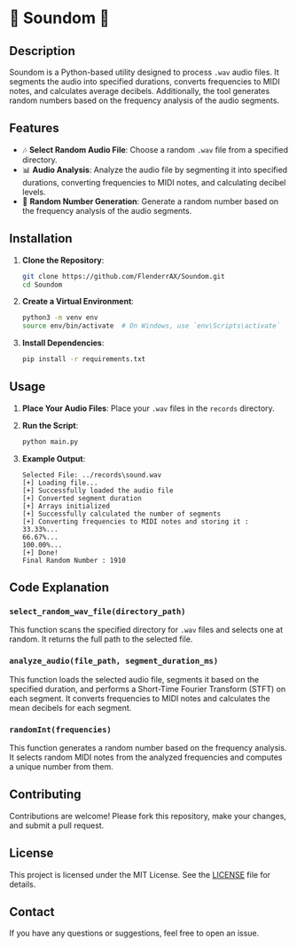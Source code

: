 # 🎵 Soundom 🎵

## Description

Soundom is a Python-based utility designed to process `.wav` audio files. It segments the audio into specified durations, converts frequencies to MIDI notes, and calculates average decibels. Additionally, the tool generates random numbers based on the frequency analysis of the audio segments.

## Features

- 🎶 **Select Random Audio File**: Choose a random `.wav` file from a specified directory.
- 📊 **Audio Analysis**: Analyze the audio file by segmenting it into specified durations, converting frequencies to MIDI notes, and calculating decibel levels.
- 🎲 **Random Number Generation**: Generate a random number based on the frequency analysis of the audio segments.

## Installation

1. **Clone the Repository**:
    ```sh
    git clone https://github.com/FlenderrAX/Soundom.git
    cd Soundom
    ```

2. **Create a Virtual Environment**:
    ```sh
    python3 -m venv env
    source env/bin/activate  # On Windows, use `env\Scripts\activate`
    ```

3. **Install Dependencies**:
    ```sh
    pip install -r requirements.txt
    ```

## Usage

1. **Place Your Audio Files**:
   Place your `.wav` files in the `records` directory.

2. **Run the Script**:
    ```sh
    python main.py
    ```

3. **Example Output**:
    ```
    Selected File: ../records\sound.wav
    [+] Loading file...
    [+] Successfully loaded the audio file
    [+] Converted segment duration
    [+] Arrays initialized
    [+] Successfully calculated the number of segments
    [+] Converting frequencies to MIDI notes and storing it :
    33.33%...
    66.67%...
    100.00%...
    [+] Done!
    Final Random Number : 1910
    ```

## Code Explanation

### `select_random_wav_file(directory_path)`

This function scans the specified directory for `.wav` files and selects one at random. It returns the full path to the selected file.

### `analyze_audio(file_path, segment_duration_ms)`

This function loads the selected audio file, segments it based on the specified duration, and performs a Short-Time Fourier Transform (STFT) on each segment. It converts frequencies to MIDI notes and calculates the mean decibels for each segment.

### `randomInt(frequencies)`

This function generates a random number based on the frequency analysis. It selects random MIDI notes from the analyzed frequencies and computes a unique number from them.

## Contributing

Contributions are welcome! Please fork this repository, make your changes, and submit a pull request.

## License

This project is licensed under the MIT License. See the [LICENSE](LICENSE) file for details.

## Contact

If you have any questions or suggestions, feel free to open an issue.